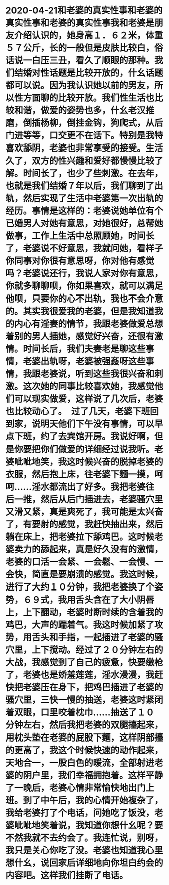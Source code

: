 # 2020-04-21和老婆的真实性事和老婆的真实性事和老婆的真实性事我和老婆是朋友介绍认识的，她身高１．６２米，体重５７公斤，长的一般但是皮肤比较白，俗话说一白压三丑，看久了顺眼的那种。我们结婚对性话题是比较开放的，什幺话题都可以说。因为我认识她以前的男友，所以性方面聊的比较开放。我们性生活也比较和谐，做爱的姿势也多，什幺老汉推磨，倒插杨柳，倒挂金钩，狗爬式，从后门进等等，口交更不在话下。特别是我特喜欢舔阴，老婆也非常享受的接受。生活久了，双方的性兴趣和爱好都慢慢比较了解。时间长了，也少了些刺激。在去年，也就是我们结婚７年以后，我们聊到了出轨，然后实现了生活中老婆第一次出轨的经历。事情是这样的：老婆说她单位有个已婚男人对她有意思，对她很好，总帮她做事，工作上生活中总照顾她，时间长了，老婆说不好意思，我就问她，看样子你同事对你很有意思呀，你对他有感觉吗？老婆说还行，我说人家对你有意思，你就多聊聊呗，你如果喜欢，就可以满足他呗，只要你的心不出轨，我也不会介意的。其实我很爱我的老婆，但是我知道我的内心有淫妻的情节，我跟老婆做爱总想着别的男人插她，感觉好兴奋，还很有激情。时间长后，我们夫妻老是聊这些事情，老婆出轨呀，老婆被强姦呀这些事情，我跟老婆说，听到这些我很兴奋和刺激。这次她的同事比较喜欢她，我感觉他们可以现实做爱，这样说了几次后，老婆也比较动心了。　过了几天，老婆下班回到家，说明天他们下午没有事情，可以早点下班，约了去宾馆开房。我说好啊，但是你要把你们做爱的详细经过说我听。老婆呲呲地笑，我这时候兴奋的脱掉老婆的衣服，然后抱上床，往老婆下麵一摸，呵呵……淫水都流出了好多。我把老婆往后一推，然后从后门插进去，老婆骚穴里又滑又紧，真是爽死了，我可能是太兴奋了，有要射的感觉，我赶快抽出来，然后躺在床上，把老婆拉下舔鸡巴。这时候老婆卖力的舔起来，真是好久没有的激情，老婆的口活一会紧、一会鬆、一会慢、一会快，简直是要崩溃的感觉。我这时候，进行了大约１０分钟，我把老婆换了个姿势，６９式，我用舌头含在了大小阴唇上，上下翻动，老婆时断时续的含着我的鸡巴，大声的踹着气。我这时候加紧了攻势，用舌头和手指，一起插进了老婆的骚穴里，上下搅动。经过了２０分钟左右的大战，我感觉到了自己的疲惫，快要缴枪了，老婆也是娇羞莲莲，淫水漫漫，我赶快把老婆压在身下，把鸡巴插进了老婆的骚穴里，三快一慢的抽送，老婆这时紧闭着双眼，口里咬着枕巾……抽送了１０分钟左右，然后我把老婆的双腿擡起来，用枕头垫在老婆的屁股下麵，这样阴部擡的更高了，我这个时候快速的动作起来，天地合一，一股白色的暖流，全部射进老婆的阴户里，我们幸福拥抱着。这样平静了一晚后，老婆心情非常愉快地出门上班。到了中午后，我的心情开始複杂了，我给老婆打了个电话，问她吃了饭没，老婆呲呲地笑着说，我知道你想什幺呢？要不然我就不去约会了。我连忙说，别呀，我只是关心你吃了没。老婆也知道我心里想什幺，说回家后详细地向你坦白约会的内容吧。这样我们挂断了电话。